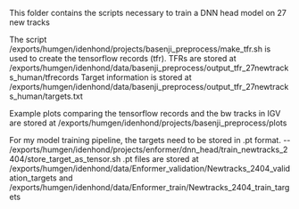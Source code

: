 This folder contains the scripts necessary to train a DNN head model on 27 new tracks


The script /exports/humgen/idenhond/projects/basenji_preprocess/make_tfr.sh is used to create the tensorflow records (tfr).
TFRs are stored at /exports/humgen/idenhond/data/basenji_preprocess/output_tfr_27newtracks_human/tfrecords
Target information is stored at /exports/humgen/idenhond/data/basenji_preprocess/output_tfr_27newtracks_human/targets.txt

Example plots comparing the tensorflow records and the bw tracks in IGV are stored at /exports/humgen/idenhond/projects/basenji_preprocess/plots

For my model training pipeline, the targets need to be stored in .pt format. 
-- /exports/humgen/idenhond/projects/enformer/dnn_head/train_newtracks_2404/store_target_as_tensor.sh
.pt files are stored at /exports/humgen/idenhond/data/Enformer_validation/Newtracks_2404_validation_targets and /exports/humgen/idenhond/data/Enformer_train/Newtracks_2404_train_targets



